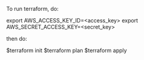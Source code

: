 To run terraform, do:

export AWS_ACCESS_KEY_ID=<access_key>
export AWS_SECRET_ACCESS_KEY=<secret_key>

then do:

$terraform init
$terraform plan
$terraform apply

